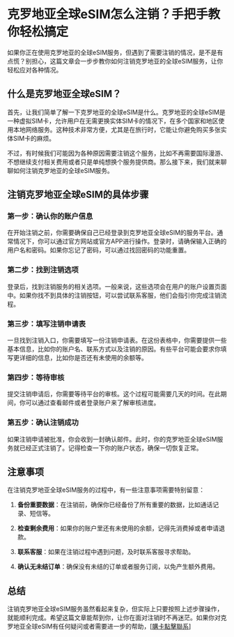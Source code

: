 # 克罗地亚全球eSIM怎么注销？手把手教你轻松搞定

如果你正在使用克罗地亚的全球eSIM服务，但遇到了需要注销的情况，是不是有点慌？别担心，这篇文章会一步步教你如何注销克罗地亚的全球eSIM服务，让你轻松应对各种情况。

## 什么是克罗地亚全球eSIM？

首先，让我们简单了解一下克罗地亚的全球eSIM是什么。克罗地亚的全球eSIM是一种虚拟SIM卡，允许用户在无需更换实体SIM卡的情况下，在多个国家和地区使用本地网络服务。这种技术非常方便，尤其是在旅行时，它能让你避免购买多张实体SIM卡的麻烦。

不过，有时候我们可能因为各种原因需要注销这个服务，比如不再需要国际漫游、不想继续支付相关费用或者只是单纯想换个服务提供商。那么接下来，我们就来聊聊如何注销克罗地亚的全球eSIM服务。

## 注销克罗地亚全球eSIM的具体步骤

### 第一步：确认你的账户信息

在开始注销之前，你需要确保自己已经登录到克罗地亚全球eSIM的服务平台。通常情况下，你可以通过官方网站或官方APP进行操作。登录时，请确保输入正确的用户名和密码。如果你忘记了密码，可以通过找回密码的功能重置。

### 第二步：找到注销选项

登录后，找到注销服务的相关选项。一般来说，这些选项会在用户的账户设置页面中。如果你找不到具体的注销按钮，可以尝试联系客服，他们会指引你完成注销流程。

### 第三步：填写注销申请表

一旦找到注销入口，你需要填写一份注销申请表。在这份表格中，你需要提供一些基本信息，比如你的账户名、联系方式以及注销的原因。有些平台可能会要求你填写更详细的信息，比如你是否还有未使用的余额等。

### 第四步：等待审核

提交注销申请后，你需要等待平台的审核。这个过程可能需要几天的时间。在此期间，你可以通过查看邮件或者登录账户来了解审核进度。

### 第五步：确认注销成功

如果注销申请被批准，你会收到一封确认邮件。此时，你的克罗地亚全球eSIM服务就已经正式注销了。记得检查一下你的账户状态，确保一切恢复正常。

## 注意事项

在注销克罗地亚全球eSIM服务的过程中，有一些注意事项需要特别留意：

1. **备份重要数据**：在注销前，确保你已经备份了所有重要的数据，比如通话记录、短信等。
   
2. **检查剩余费用**：如果你的账户里还有未使用的余额，记得先消费掉或者申请退款。

3. **联系客服**：如果在注销过程中遇到问题，及时联系客服寻求帮助。

4. **确认无未结订单**：确保没有未结的订单或者服务订阅，以免产生额外费用。

## 总结

注销克罗地亚全球eSIM服务虽然看起来复杂，但实际上只要按照上述步骤操作，就能顺利完成。希望这篇文章能帮到你，让你在面对注销时不再迷茫。如果你对克罗地亚全球eSIM有任何疑问或者需要进一步的帮助，[[購卡點擊聯系](https://t.me/s/esim1088)]